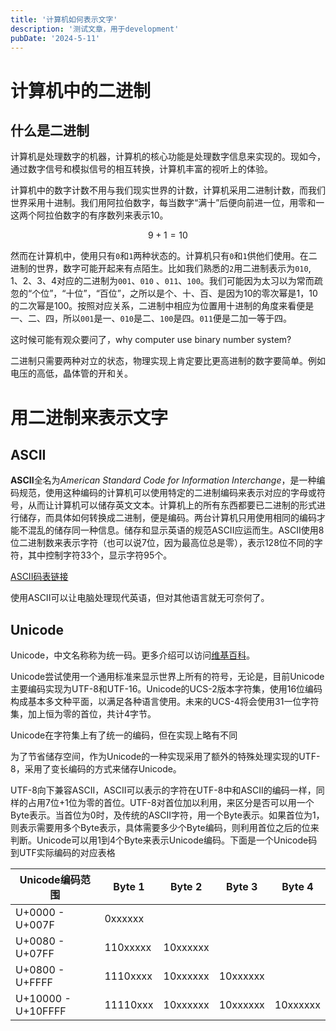 ```yaml
---
title: '计算机如何表示文字'
description: '测试文章，用于development'
pubDate: '2024-5-11'
---
```

# 计算机中的二进制
## 什么是二进制

计算机是处理数字的机器，计算机的核心功能是处理数字信息来实现的。现如今，通过数字信号和模拟信号的相互转换，计算机丰富的视听上的体验。

计算机中的数字计数不用与我们现实世界的计数，计算机采用二进制计数，而我们世界采用十进制。我们用阿拉伯数字，每当数字“满十”后便向前进一位，用零和一这两个阿拉伯数字的有序数列来表示10。

$$ 9 + 1 = 10 $$

然而在计算机中，使用只有`0`和`1`两种状态的。计算机只有`0`和`1`供他们使用。在二进制的世界，数字可能开起来有点陌生。比如我们熟悉的`2`用二进制表示为`010`, 1、2、3、4对应的二进制为`001`、`010` 、`011`、`100`。我们可能因为太习以为常而疏忽的“个位”，“十位”，“百位”，之所以是个、十、百、是因为10的零次幂是1，10的二次幂是100。按照对应关系，二进制中相应为位置用十进制的角度来看便是一、二、四，所以`001`是一、`010`是二、`100`是四。`011`便是二加一等于四。

这时候可能有观众要问了，why computer use binary number system?

二进制只需要两种对立的状态，物理实现上肯定要比更高进制的数字要简单。例如电压的高低，晶体管的开和关。

# 用二进制来表示文字
## ASCII

**ASCII**全名为*American Standard Code for Information Interchange*，是一种编码规范，使用这种编码的计算机可以使用特定的二进制编码来表示对应的字母或符号，从而让计算机可以储存英文文本。计算机上的所有东西都要已二进制的形式进行储存，而具体如何转换成二进制，便是编码。两台计算机只用使用相同的编码才能不混乱的储存同一种信息。储存和显示英语的规范ASCII应运而生。ASCII使用8位二进制数来表示字符（也可以说7位，因为最高位总是零），表示128位不同的字符，其中控制字符33个，显示字符95个。

[ASCII码表链接](https://www.asciitable.com/)

使用ASCII可以让电脑处理现代英语，但对其他语言就无可奈何了。

## Unicode

Unicode，中文名称称为统一码。更多介绍可以访问[维基百科](https://zh.wikipedia.org/wiki/Unicode)。

Unicode尝试使用一个通用标准来显示世界上所有的符号，无论是，目前Unicode主要编码实现为UTF-8和UTF-16。Unicode的UCS-2版本字符集，使用16位编码构成基本多文种平面，以满足各种语言使用。未来的UCS-4将会使用31一位字符集，加上恒为零的首位，共计4字节。

Unicode在字符集上有了统一的编码，但在实现上略有不同

为了节省储存空间，作为Unicode的一种实现采用了额外的特殊处理实现的UTF-8，采用了变长编码的方式来储存Unicode。

UTF-8向下兼容ASCII，ASCII可以表示的字符在UTF-8中和ASCII的编码一样，同样的占用7位+1位为零的首位。UTF-8对首位加以利用，来区分是否可以用一个Byte表示。当首位为0时，及传统的ASCII字符，用一个Byte表示。如果首位为1，则表示需要用多个Byte表示，具体需要多少个Byte编码，则利用首位之后的位来判断。Unicode可以用1到4个Byte来表示Unicode编码。下面是一个Unicode码到UTF实际编码的对应表格

| Unicode编码范围 | Byte 1 | Byte 2 | Byte 3 | Byte 4|
| --- | --- | --- | --- | --- |
| U+0000 - U+007F | 0xxxxxx|
| U+0080 - U+07FF | 110xxxxx | 10xxxxxx | 
| U+0800 - U+FFFF| 1110xxxx | 10xxxxxx | 10xxxxxx
| U+10000 - U+10FFFF | 11110xxx | 10xxxxxx | 10xxxxxx | 10xxxxxx